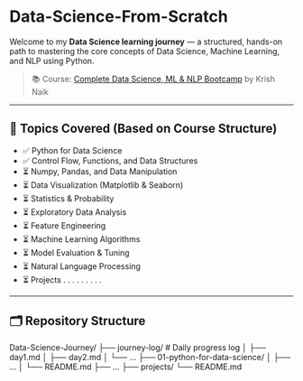 # Data-Science-From-Scratch

Welcome to my **Data Science learning journey** — a structured, hands-on path to mastering the core concepts of Data Science, Machine Learning, and NLP using Python.

> 📚 Course: [Complete Data Science, ML & NLP Bootcamp](https://www.udemy.com/course/complete-machine-learning-nlp-bootcamp-mlops-deployment) by Krish Naik

---

## 🧠 Topics Covered (Based on Course Structure)

- ✅ Python for Data Science
- ✅ Control Flow, Functions, and Data Structures
- ⏳ Numpy, Pandas, and Data Manipulation
- ⏳ Data Visualization (Matplotlib & Seaborn)
- ⏳ Statistics & Probability
- ⏳ Exploratory Data Analysis
- ⏳ Feature Engineering
- ⏳ Machine Learning Algorithms
- ⏳ Model Evaluation & Tuning
- ⏳ Natural Language Processing
- ⏳ Projects
. . .
. . .
. . .
---

## 🗂️ Repository Structure

Data-Science-Journey/
├── journey-log/                # Daily progress log
│   ├── day1.md
│   ├── day2.md
│   └── ...
├── 01-python-for-data-science/
│   ├── ...
│   └── README.md
├── ...
├── projects/
└── README.md
